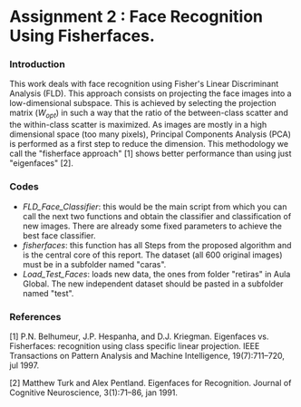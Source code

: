 # Assignment 2 : Face Recognition Using   Fisherfaces.

### Introduction

This work deals with face recognition using Fisher's Linear Discriminant Analysis (FLD). This approach consists on projecting the face images into a low-dimensional subspace. This is achieved by selecting the projection matrix $(W_{opt})$ in such a way that the ratio of the between-class scatter and the within-class scatter is maximized. As images are mostly in a high dimensional space (too many pixels), Principal Components Analysis (PCA) is performed as a first step to reduce the dimension. This methodology we call the "fisherface approach" [1] shows better performance than using just "eigenfaces" [2].

### Codes

- *FLD_Face_Classifier*: this would be the main script from which you can call the next two functions and obtain the classifier and classification of new images. There are already some fixed parameters to achieve the best face classifier.
- *fisherfaces*: this function has all Steps from the proposed algorithm and is the central core of this report. The dataset (all 600 original images) must be in a subfolder named "caras".
- *Load_Test_Faces*: loads new data, the ones from folder "retiras" in Aula Global. The new independent dataset should be pasted in a subfolder named "test".

### References

[1] P.N. Belhumeur, J.P. Hespanha, and D.J. Kriegman. Eigenfaces vs. Fisherfaces: recognition using class specific linear projection. IEEE Transactions on Pattern Analysis and Machine Intelligence, 19(7):711–720, jul 1997.

[2] Matthew Turk and Alex Pentland. Eigenfaces for Recognition. Journal of Cognitive Neuroscience, 3(1):71–86, jan 1991.
